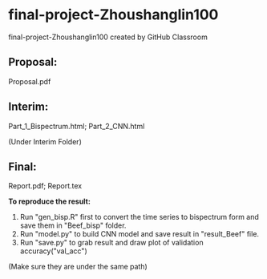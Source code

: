 # final-project-Zhoushanglin100
final-project-Zhoushanglin100 created by GitHub Classroom

## Proposal: 
Proposal.pdf

## Interim: 
Part_1_Bispectrum.html; Part_2_CNN.html

(Under Interim Folder)


## Final: 
Report.pdf; Report.tex

**To reproduce the result:**
1. Run "gen_bisp.R" first to convert the time series to bispectrum form and save them in "Beef_bisp" folder.
2. Run "model.py" to build CNN model and save result in "result_Beef" file.
3. Run "save.py" to grab result and draw plot of validation accuracy("val_acc")

(Make sure they are under the same path)